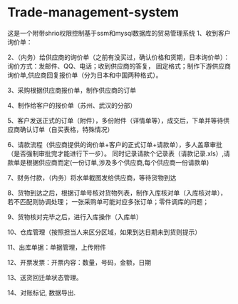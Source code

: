# Trade-management-system
这是一个附带shrio权限控制基于ssm和mysql数据库的贸易管理系统
1、收到客户询价单：

2、（内务）给供应商的询价单（之前有没买过，确认价格和货期，日本询价单）：询价方式：发邮件、QQ、电话；收到供应商的答复，
固定格式；制作下游供应商询价单,供应商回复报价单（分为日本和中国两种格式）。

3、采购根据供应商报价单，制作供应商的订单

4、制作给客户的报价单（苏州、武汉的分部）

5、客户发送正式的订单（附件），多份附件（详情单等），成交后，下单并等待供应商确认订单（自买表格，特殊情况）

6、请款流程（供应商提供的询价单+客户的正式订单+请款单），多人盖章审批（是否强制审批完才能进行下一步）。
同时记录请款个记录表（请款记录.xls）,请款单是根据供应商而定(一份订单,涉及多个供应商,每个供应商一份请款单)

7、财务付款，（内务）将水单截图发给供应商，等待货物到达

8、货物到达之后，根据订单号核对货物列表，制作入库核对单（入库核对单），若不匹配则协调处理；
一张采购单可能对应多张订单；零件调库的问题；

9、货物核对完毕之后，进行入库操作（入库单）

10、仓库管理（按照担当人来区分区域，如果到达日期未到货则提示）

11、出库单据：单据管理，上传附件

12、开票发票：开票内容：数量，号码，金额，日期

13、送货回迁单状态管理。

14、对账标记, 数据导出.
